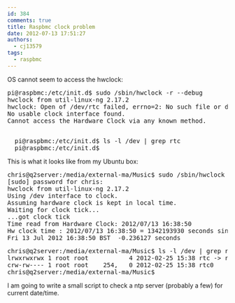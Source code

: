 ```yaml
---
id: 384
comments: true
title: Raspbmc clock problem
date: 2012-07-13 17:51:27
authors:
  - cj13579
tags:
  - raspbmc
---
```

OS cannot seem to access the hwclock:

<pre>pi@raspbmc:/etc/init.d$ sudo /sbin/hwclock -r --debug
hwclock from util-linux-ng 2.17.2
hwclock: Open of /dev/rtc failed, errno=2: No such file or directory.
No usable clock interface found.
Cannot access the Hardware Clock via any known method.</pre>

<pre><div id="_mcePaste">
  pi@raspbmc:/etc/init.d$ ls -l /dev | grep rtc
  pi@raspbmc:/etc/init.d$
</div></pre>

This is what it looks like from my Ubuntu box:

<pre>chris@q2server:/media/external-ma/Music$ sudo /sbin/hwclock -r --debug
[sudo] password for chris:
hwclock from util-linux-ng 2.17.2
Using /dev interface to clock.
Assuming hardware clock is kept in local time.
Waiting for clock tick...
...got clock tick
Time read from Hardware Clock: 2012/07/13 16:38:50
Hw clock time : 2012/07/13 16:38:50 = 1342193930 seconds since 1969
Fri 13 Jul 2012 16:38:50 BST  -0.236127 seconds</pre>

<pre>chris@q2server:/media/external-ma/Music$ ls -l /dev | grep rtc
lrwxrwxrwx 1 root root           4 2012-02-25 15:38 rtc -&gt; rtc0
crw-rw---- 1 root root    254,   0 2012-02-25 15:38 rtc0
chris@q2server:/media/external-ma/Music$</pre>

I am going to write a small script to check a ntp server (probably a few) for current date/time.